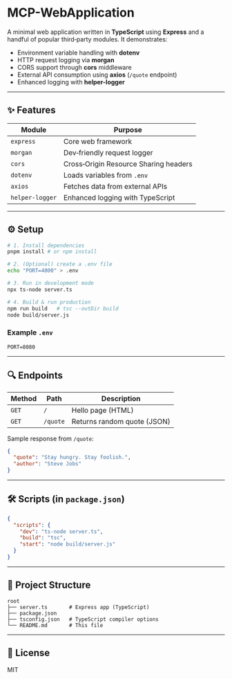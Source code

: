 # MCP-WebApplication

A minimal web application written in **TypeScript** using **Express** and a handful of popular third‑party modules. It demonstrates:

* Environment variable handling with **dotenv**
* HTTP request logging via **morgan**
* CORS support through **cors** middleware
* External API consumption using **axios** (`/quote` endpoint)
* Enhanced logging with **helper-logger**

---

## ✨ Features

| Module          | Purpose                               |
| --------------- | ------------------------------------- |
| `express`       | Core web framework                    |
| `morgan`        | Dev‑friendly request logger           |
| `cors`          | Cross‑Origin Resource Sharing headers |
| `dotenv`        | Loads variables from `.env`           |
| `axios`         | Fetches data from external APIs       |
| `helper-logger` | Enhanced logging with TypeScript      |

---

## ⚙️  Setup

```bash
# 1. Install dependencies
pnpm install # or npm install

# 2. (Optional) create a .env file
echo "PORT=4000" > .env

# 3. Run in development mode
npx ts-node server.ts

# 4. Build & run production
npm run build   # tsc --outDir build
node build/server.js
```

### Example `.env`

```
PORT=8080
```

---

## 🔍 Endpoints

| Method | Path     | Description                 |
| ------ | -------- | --------------------------- |
| `GET`  | `/`      | Hello page (HTML)           |
| `GET`  | `/quote` | Returns random quote (JSON) |

Sample response from `/quote`:

```json
{
  "quote": "Stay hungry. Stay foolish.",
  "author": "Steve Jobs"
}
```

---

## 🛠 Scripts (in `package.json`)

```json
{
  "scripts": {
    "dev": "ts-node server.ts",
    "build": "tsc",
    "start": "node build/server.js"
  }
}
```

---

## 📂 Project Structure

```
root
├── server.ts       # Express app (TypeScript)
├── package.json
├── tsconfig.json   # TypeScript compiler options
└── README.md       # This file
```

---

## 📝 License

MIT
